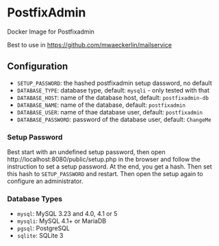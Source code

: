 # PostfixAdmin

Docker Image for Postfixadmin

Best to use in https://github.com/mwaeckerlin/mailservice

## Configuration

- `SETUP_PASSWORD`: the hashed postfixadmin setup dassword, no default
- `DATABASE_TYPE`: database type, default: `mysqli` - only tested with that
- `DATABASE_HOST`: name of the database host, default: `postfixadmin-db`
- `DATABASE_NAME`: name of the database, default: `postfixadmin`
- `DATABASE_USER`: name of thae database user, default: `postfixadmin`
- `DATABASE_PASSWORD`: password of the database user, default: `ChangeMe`

### Setup Password

Best start with an undefined setup password, then open http://localhost:8080/public/setup.php in the browser and follow the instruction to set a setup password. At the end, you get a hash. Then set this hash to `SETUP_PASSWORD` and restart. Then open the setup again to configure an administrator.

### Database Types

- `mysql`: MySQL 3.23 and 4.0, 4.1 or 5
- `mysqli`: MySQL 4.1+ or MariaDB
- `pgsql`: PostgreSQL
- `sqlite`: SQLite 3
